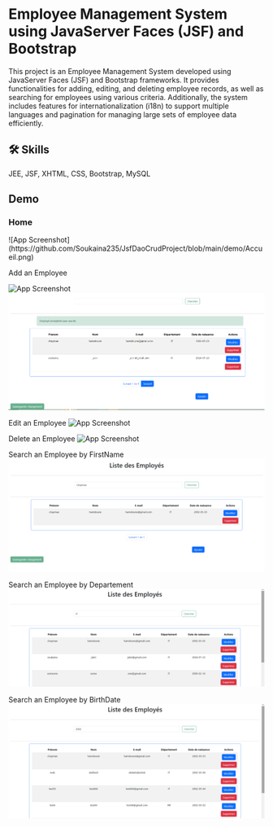 
# Employee Management System using JavaServer Faces (JSF) and Bootstrap

This project is an Employee Management System developed using JavaServer Faces (JSF) and Bootstrap frameworks. It provides functionalities for adding, editing, and deleting employee records, as well as searching for employees using various criteria. Additionally, the system includes features for internationalization (i18n) to support multiple languages and pagination for managing large sets of employee data efficiently.

## 🛠 Skills
JEE, JSF, XHTML, CSS, Bootstrap, MySQL 

## Demo

<h3>Home</h3>
![App Screenshot](https://github.com/Soukaina235/JsfDaoCrudProject/blob/main/demo/Accueil.png)

Add an Employee

![App Screenshot](https://github.com/Soukaina235/JsfDaoCrudProject/blob/main/demo/ajouteremploy%C3%A9.png)
![App Screenshot](https://github.com/Soukaina235/JsfDaoCrudProject/blob/main/demo/ajoutsucc%C3%A8s.png)

Edit an Employee
![App Screenshot](https://github.com/Soukaina235/JsfDaoCrudProject/blob/main/demo/modifieremploy%C3%A9.jpeg)

Delete an Employee
![App Screenshot](https://github.com/Soukaina235/JsfDaoCrudProject/blob/main/demo/supprimeremploy%C3%A9.jpeg)

Search an Employee by FirstName
![App Screenshot](https://github.com/Soukaina235/JsfDaoCrudProject/blob/main/demo/recherche.png)

Search an Employee by Departement
![App Screenshot](https://github.com/Soukaina235/JsfDaoCrudProject/blob/main/demo/recherchepardepartement.png)

Search an Employee by BirthDate
![App Screenshot](https://github.com/Soukaina235/JsfDaoCrudProject/blob/main/demo/recherchepardatenaissance.png)

